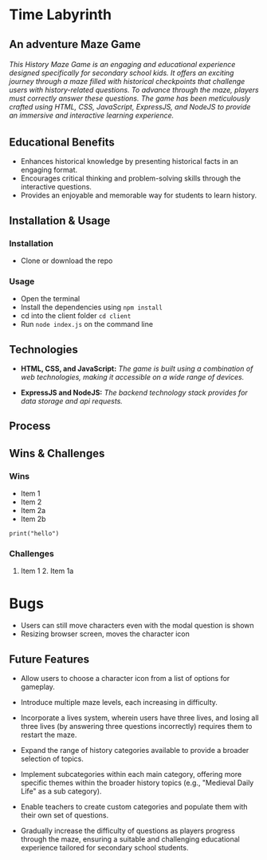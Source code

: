 # Time Labyrinth
## An adventure Maze Game

###### This History Maze Game is an engaging and educational experience designed specifically for secondary school kids. It offers an exciting journey through a maze filled with historical checkpoints that challenge users with history-related questions. To advance through the maze, players must correctly answer these questions. The game has been meticulously crafted using HTML, CSS, JavaScript, ExpressJS, and NodeJS to provide an immersive and interactive learning experience.

## Educational Benefits
* Enhances historical knowledge by presenting historical facts in an engaging format.
* Encourages critical thinking and problem-solving skills through the interactive questions.
* Provides an enjoyable and memorable way for students to learn history.

## Installation & Usage

### Installation 
* Clone or download the repo

### Usage
* Open the terminal
* Install the dependencies using `npm install`
* cd into the client folder `cd client`
* Run `node index.js` on the command line

## Technologies
* __HTML, CSS, and JavaScript:__ *The game is built using a combination of web technologies, making it accessible on a wide range of devices.*

* __ExpressJS and NodeJS:__ *The backend technology stack provides for data storage and api requests.*


## Process

## Wins & Challenges
### Wins 

* Item 1
* Item 2
* Item 2a
* Item 2b

```
print("hello")
```

### Challenges

1. Item 1
    2. Item 1a

# Bugs
* Users can still move characters even with the modal question is shown
* Resizing browser screen, moves the character icon


## Future Features
* Allow users to choose a character icon from a list of options for gameplay.

* Introduce multiple maze levels, each increasing in difficulty.

* Incorporate a lives system, wherein users have three lives, and losing all three lives (by answering three questions incorrectly) requires them to restart the maze.

* Expand the range of history categories available to provide a broader selection of topics.

* Implement subcategories within each main category, offering more specific themes within the broader history topics (e.g., "Medieval Daily Life" as a sub category).

* Enable teachers to create custom categories and populate them with their own set of questions.

* Gradually increase the difficulty of questions as players progress through the maze, ensuring a suitable and challenging educational experience tailored for secondary school students.
